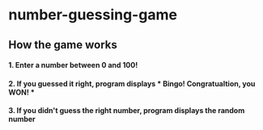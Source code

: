 # number-guessing-game
## How the game works 
  #### 1. Enter a number between 0 and 100!
  #### 2. If you guessed it right, program displays * Bingo! Congratualtion, you WON! *
  #### 3. If you didn't guess the right number, program displays the random number
